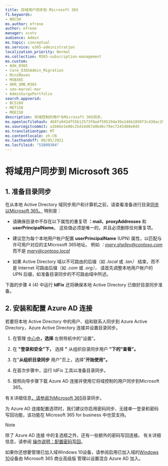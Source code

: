 ```yaml
---
title: 将域用户同步到 Microsoft 365
f1.keywords:
- NOCSH
ms.author: efrene
author: efrene
manager: scotv
audience: Admin
ms.topic: conceptual
ms.service: o365-administration
localization_priority: Normal
ms.collection: M365-subscription-management
ms.custom:
- Adm_O365
- Core_O365Admin_Migration
- MiniMaven
- MSB365
- OKR_SMB_M365
- seo-marvel-mar
- AdminSurgePortfolio
search.appverid:
- BCS160
- MET150
- MOE150
description: 将域控制的用户与Microsoft 365同步。
ms.openlocfilehash: 468fa943df55b12573f0a4f595294e39a146b1850f3c430ac2088a30991c0e60
ms.sourcegitcommit: a1b66e1e80c25d14d67a9b46c79ec7245d88e045
ms.translationtype: MT
ms.contentlocale: zh-CN
ms.lasthandoff: 08/05/2021
ms.locfileid: "53809304"
---
```

# <a name="synchronize-domain-users-to-microsoft-365"></a>将域用户同步到 Microsoft 365

## <a name="1-prepare-for-directory-synchronization"></a>1. 准备目录同步 

在从本地 Active Directory 域同步用户和计算机之前，请查看准备进行目录[同步以Microsoft 365。](../enterprise/prepare-for-directory-synchronization.md) 特别是：

   - 请确保目录中不存在以下属性的重复项 **：mail、proxyAddresses** 和 **userPrincipalName**。 这些值必须是唯一的，并且必须删除任何重复项。
   
   - 建议您为每个本地用户帐户配置 **userPrincipalName** (UPN) 属性，以匹配与许可用户对应的主Microsoft 365地址。 例如 *：mary.shelley@contoso.com* 而不是 *mary@contoso.local*
   
   - 如果 Active Directory 域以不可路由的后缀（如 *.local* 或 *.lan）* 结束，而不是 Internet 可路由后缀（如 *.com* 或 *.org），* 请首先调整本地用户帐户的 UPN 后缀，如准备目录同步的不可路由域中所述。 [](../enterprise/prepare-a-non-routable-domain-for-directory-synchronization.md) 

下面的步骤 4 (4) 中运行 **IdFix** 还将确保本地 Active Directory 已做好目录同步准备。

## <a name="2-install-and-configure-azure-ad-connect"></a>2. 安装和配置 Azure AD 连接

若要将本地 Active Directory 中的用户、组和联系人同步到 Azure Active Directory，Azure Active Directory 连接并设置目录同步。 

 1. 在管理 [中心中](https://go.microsoft.com/fwlink/p/?linkid=2024339)**，选择** 左侧导航中的"设置"。

 2. 在 **"登录和安全"下，** 选择 **"** 从组织目录同步用户 **"下的"查看"。**

 3. 在"**从组织目录同步** 用户"页上，选择"**开始使用"。**

 4. 在首次步骤中，运行 IdFix 工具以准备目录同步。

 5. 按照向导步骤下载 Azure AD 连接并使用它将域控制的用户同步到Microsoft 365。


有关详细信息[，请参阅为Microsoft 365](../enterprise/set-up-directory-synchronization.md)目录同步。

为 Azure AD 连接配置选项时，我们建议你启用密码同步、无缝单一登录和密码写回功能，该功能在 Microsoft 365 for business 中也受支持。 

> [!NOTE]
> 除了 Azure AD 连接 中的复选框之外，还有一些额外的密码写回连接。 有关详细信息，请参阅 [操作说明：配置密码写回](/azure/active-directory/authentication/howto-sspr-writeback)。 

如果你还想要管理已加入域Windows 10设备，请参阅启用已加入域的[Windows 10](manage-windows-devices.md)设备由 Microsoft 365 商业高级版 管理以设置混合 Azure AD 加入。